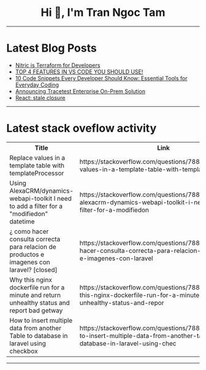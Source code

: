 <h1 align="center">Hi 👋, I'm Tran Ngoc Tam</h1>

---

# Latest Blog Posts 
<!-- BLOG-POST-LIST:START -->
- [Nitric is Terraform for Developers](https://dev.to/rsiv/nitric-is-terraform-for-developers-3560)
- [TOP 4 FEATURES IN VS CODE YOU SHOULD USE!](https://dev.to/mince/top-4-features-in-vs-code-you-should-use-3gl9)
- [10 Code Snippets Every Developer Should Know: Essential Tools for Everyday Coding](https://dev.to/bytesupreme/10-code-snippets-every-developer-should-know-essential-tools-for-everyday-coding-3908)
- [Announcing Tracetest Enterprise On-Prem Solution](https://dev.to/kubeshop/announcing-tracetest-enterprise-on-prem-solution-4mkj)
- [React: stale closure](https://dev.to/animusna/react-stale-closure-81a)
<!-- BLOG-POST-LIST:END -->

---

# Latest stack oveflow activity
<table>
  <tr><th>Title</th><th>Link</th></tr>
  <!-- STACKOVERFLOW:START --><tr><td>Replace values in a template table with templateProcessor</td><td>https://stackoverflow.com/questions/78888189/replace-values-in-a-template-table-with-templateprocessor</td></tr><tr><td>Using AlexaCRM/dynamics-webapi-toolkit I need to add a filter for a &quot;modifiedon&quot; datetime</td><td>https://stackoverflow.com/questions/78888149/using-alexacrm-dynamics-webapi-toolkit-i-need-to-add-a-filter-for-a-modifiedon</td></tr><tr><td>¿ como hacer consulta correcta para relacion de productos e imagenes con laravel? [closed]</td><td>https://stackoverflow.com/questions/78888112/como-hacer-consulta-correcta-para-relacion-de-productos-e-imagenes-con-laravel</td></tr><tr><td>Why this nginx dockerfile run for a minute and return unhealthy status and report bad getway</td><td>https://stackoverflow.com/questions/78888105/why-this-nginx-dockerfile-run-for-a-minute-and-return-unhealthy-status-and-repor</td></tr><tr><td>How to insert multiple data from another Table to database in laravel using checkbox</td><td>https://stackoverflow.com/questions/78887985/how-to-insert-multiple-data-from-another-table-to-database-in-laravel-using-chec</td></tr><!-- STACKOVERFLOW:END -->
</table>

---


